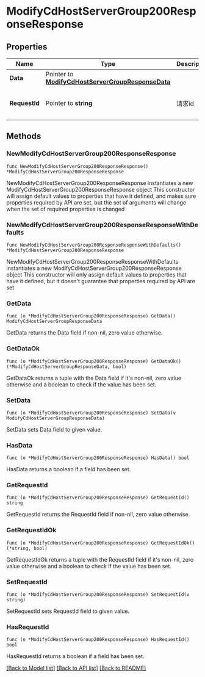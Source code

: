 # ModifyCdHostServerGroup200ResponseResponse

## Properties

Name | Type | Description | Notes
------------ | ------------- | ------------- | -------------
**Data** | Pointer to [**ModifyCdHostServerGroupResponseData**](ModifyCdHostServerGroupResponseData.md) |  | [optional] 
**RequestId** | Pointer to **string** | 请求id | [optional] [default to "xxxxx"]

## Methods

### NewModifyCdHostServerGroup200ResponseResponse

`func NewModifyCdHostServerGroup200ResponseResponse() *ModifyCdHostServerGroup200ResponseResponse`

NewModifyCdHostServerGroup200ResponseResponse instantiates a new ModifyCdHostServerGroup200ResponseResponse object
This constructor will assign default values to properties that have it defined,
and makes sure properties required by API are set, but the set of arguments
will change when the set of required properties is changed

### NewModifyCdHostServerGroup200ResponseResponseWithDefaults

`func NewModifyCdHostServerGroup200ResponseResponseWithDefaults() *ModifyCdHostServerGroup200ResponseResponse`

NewModifyCdHostServerGroup200ResponseResponseWithDefaults instantiates a new ModifyCdHostServerGroup200ResponseResponse object
This constructor will only assign default values to properties that have it defined,
but it doesn't guarantee that properties required by API are set

### GetData

`func (o *ModifyCdHostServerGroup200ResponseResponse) GetData() ModifyCdHostServerGroupResponseData`

GetData returns the Data field if non-nil, zero value otherwise.

### GetDataOk

`func (o *ModifyCdHostServerGroup200ResponseResponse) GetDataOk() (*ModifyCdHostServerGroupResponseData, bool)`

GetDataOk returns a tuple with the Data field if it's non-nil, zero value otherwise
and a boolean to check if the value has been set.

### SetData

`func (o *ModifyCdHostServerGroup200ResponseResponse) SetData(v ModifyCdHostServerGroupResponseData)`

SetData sets Data field to given value.

### HasData

`func (o *ModifyCdHostServerGroup200ResponseResponse) HasData() bool`

HasData returns a boolean if a field has been set.

### GetRequestId

`func (o *ModifyCdHostServerGroup200ResponseResponse) GetRequestId() string`

GetRequestId returns the RequestId field if non-nil, zero value otherwise.

### GetRequestIdOk

`func (o *ModifyCdHostServerGroup200ResponseResponse) GetRequestIdOk() (*string, bool)`

GetRequestIdOk returns a tuple with the RequestId field if it's non-nil, zero value otherwise
and a boolean to check if the value has been set.

### SetRequestId

`func (o *ModifyCdHostServerGroup200ResponseResponse) SetRequestId(v string)`

SetRequestId sets RequestId field to given value.

### HasRequestId

`func (o *ModifyCdHostServerGroup200ResponseResponse) HasRequestId() bool`

HasRequestId returns a boolean if a field has been set.


[[Back to Model list]](../README.md#documentation-for-models) [[Back to API list]](../README.md#documentation-for-api-endpoints) [[Back to README]](../README.md)


